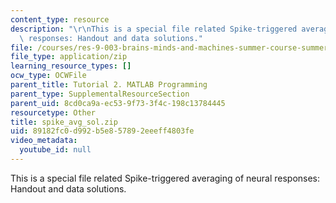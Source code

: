 ```yaml
---
content_type: resource
description: "\r\nThis is a special file related Spike-triggered averaging of neural\
  \ responses: Handout and data solutions."
file: /courses/res-9-003-brains-minds-and-machines-summer-course-summer-2015/89182fc0d992b5e857892eeeff4803fe_spike_avg_sol.zip
file_type: application/zip
learning_resource_types: []
ocw_type: OCWFile
parent_title: Tutorial 2. MATLAB Programming
parent_type: SupplementalResourceSection
parent_uid: 8cd0ca9a-ec53-9f73-3f4c-198c13784445
resourcetype: Other
title: spike_avg_sol.zip
uid: 89182fc0-d992-b5e8-5789-2eeeff4803fe
video_metadata:
  youtube_id: null
---
```


This is a special file related Spike-triggered averaging of neural responses: Handout and data solutions.


